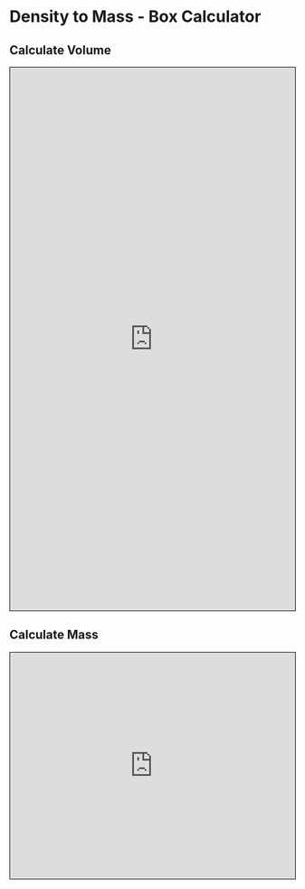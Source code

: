 # Density to Mass - Box Calculator

## Calculate Volume
<iframe src="https://v2.donwen.com/embed/c-20220626.220641144-e3d-05f4d1-5d8b7a"
  width="100%" height="960" style="border:1px solid black;">
</iframe>

## Calculate Mass
<iframe src="https://v2.donwen.com/embed/c-20220626.223403347-e3d-04943a-55f95f"
  width="100%" height="400" style="border:1px solid black;">
</iframe>